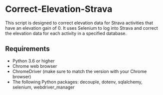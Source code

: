 # Correct-Elevation-Strava

This script is designed to correct elevation data for Strava activities that have an elevation gain of 0. It uses Selenium to log into Strava and correct the elevation data for each activity in a specified database.

## Requirements

* Python 3.6 or higher
* Chrome web browser
* ChromeDriver (make sure to match the version with your Chrome browser)
* The following Python packages: decouple, dotenv, sqlalchemy, selenium, webdriver_manager

